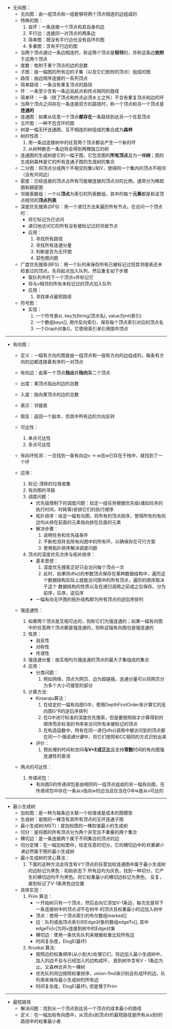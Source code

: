 - 无向图：
    - 无向图：由一组顶点和一组能够将两个顶点相连的边组成的
    - 特殊的图：
        1. 自环：一条连接一个顶点和其自身的边
        2. 平行边：连接同一对顶点的两条边
        3. 简单图：既没有平行边也没有自环的图
        4. 多重图：含有平行边的图
    - 当两个顶点通过一条边相连时，称这两个顶点是**相邻**的，并称这条边**依附**于这两个顶点
    - 度数：依附于某个顶点的边的总数
    - 子图：由一幅图的所有边的子集（以及它们依附的顶点）组成的图
    - 路径：由边顺序连接的一系列顶点
    - 简单路径：一条没有重复顶点的路径
    - 环：一条至少含有一条边且起点和终点相同的路径
    - 简单环：一条（除了顶点和终点必须乡土之外）不含有重复顶点和边的环
    - 当两个顶点之间存在一条连接双方的路径时，称一个顶点和另一个顶点是**连通的**
    - 连通图：如果从任意一个顶点**都存在**一条路径到达另一个任意顶点
    - 无环图：一种不包含环的图
    - 树是一幅无环连通图，互不相连的树组成的集合成为**森林**
    - 树的性质：
        1. 用一条边连接树中的任意两个顶点都会产生一个新的环
        2. 从树种删去一条边将会得到两棵独立的树
    - 连通图的生成树是它的一幅子图，它包含图的**所有顶点**且为一棵**树**；图的生成树森林是它的所有连通子图的生成树的集合
    - 二分图：将顶点分成两个不相交的集U和V，使得同一个集内的顶点不相邻（没有共同边）
    - 密度：已经连接的顶点占所有可能被连接的顶点对的比例。通常分为稀疏图和稠密图
    - 邻接表数组：一个以**顶点**为索引的列表数组，其中的每个**元素**都是和该顶点相邻的**顶点列表**
    - 深度优先搜索(DFS)：用一个递归方法来遍历所有节点。在访问一个顶点时：
        - 将它标记为已访问
        - 递归地访问它的所有没有被标记过的邻居节点
        - 应用：
            1. 寻找所有路径
            2. 寻找所有连通分量
            3. 判断是否为无环图
            4. 双色图问题
    - 广度优先搜索(BFS)：用一个队列来保存所有已被标记过但其邻接表还未检查过的顶点。先将起点加入队列，然后重复如下步骤
        - 取队列中的下一个顶点v并标记它
        - 将与v相邻的所有未标记过的顶点加入队列
        - 应用：
            1. 寻找单点最短路径
    - 符号图：
        - 实现：
            1. 一个符号表st, key为String(顶点名), value为int(索引)
            2. 一个数组keys[], 用作反向索引，保存每个顶点索引对应的顶点名
            3. 一个Graph对象G，它使用索引来引用图中顶点
---
- 有向图：
    - 定义：一幅有方向的图是由一组顶点和一组有方向的边组成的，每条有方向的边都连接着有序的一对顶点
    - 有向边：由第一个顶点**指出**并**指向**第二个顶点
    - 出度：某顶点指出的边的总数
    - 入度：指向某顶点的边的总数
    - 表示：邻接表
    - 取反：返回一个副本，但其中所有边的方向反转
    - 可达性：
        1. 单点可达性
        2. 多点可达性
    - 有向环检测：一旦找到一条有向边v -> w且w已存在于栈中，就找到了一个环
    - 应用：
        1. 标记-清除的垃圾收集
        2. 有向图的寻路
        3. 调度问题：
            - 优先级限制下的调度问题：给定一组任务根据优先级(诸如任务的执行时间，时耗等)安排它们的执行顺序
            - 拓扑排序：给定一幅有向图，将所有的顶点排序，使得所有的有向边均从排在前面的元素指向排在后面的元素
            - 解决步骤：
                1. 说明任务和优先级条件
                2. 不断检测并去除有向图中的所有环，以确保存在可行方案
                3. 使用拓扑排序解决调度问题
        4. 顶点的深度优先次序与拓补排序：
            - 基本思想：
                1. 深度优先搜索正好只会访问每个顶点一次
                2. 此时，如果将dfs()的参数顶点保存在某种数据结构中，遍历这个数据结构实际上就能访问图中的所有顶点，遍历的顺序取决于这个
                数据结构的性质以及在递归调用之前或之后保存。分为前序，后序，逆后序
            - 一幅有向无环图的拓扑结构即为所有顶点的逆后序排列
    - 强连通性：
        1. 如果两个顶点是互相可达的，则称它们为强连通的；如果一幅有向图中的任意两个顶点都是强连通的，则称这幅有向图也是强连通的
        2. 性质：
            - 自反性
            - 对称性
            - 传递性
        3. 强连通分量：由互相均为强连通的顶点的最大子集组成的集合
        4. 应用：
            - 分类问题：
                1. 例如网络，顶点为网页、边为超链接。连通分量可以将网页分为多个大小可接受的部分
        5. 计算方法:
            - Kosaraju算法：
                1. 在给定的一幅有向图G中，使用DepthFirstOrder来计算它的反向图G^R的逆后序排列
                2. 在G中进行标准的深度优先搜索，但是要按照刚才计算得到的顺序而非标准的书序来访问所有未被标记的顶点
                3. 在构造函数中，所有在同一递归dfs()调用中被访问到的顶点都在同一个*强连通分量*中，将它们按照和CC相同的方式识别出来
            - 评价：
                1. 预处理的时间和空间**与V+E成正比**且支持**常数**时间的有向图强连通性的查询
                
    - 两点的可达性：
        1. 传递闭包：
            - 有向图G的传递闭包是由相同的一组顶点组成的另一幅有向图，在传递闭包中存在一条从v指向w的边当且仅当在G中w是从v可达的
            
---
- 最小生成树
    - 加权图：是一种为每条边关联一个权值或是成本的图模型
    - 生成树：是图的一棵含有其所有顶点的无环连通子图
    - 最小生成树(MST)：是加权图的一棵权值最小的生成树
    - 切分：是将图的所有顶点分为两个非空且不重叠的两个集合
    - 横切边：是一条连接两个属于不同集合的顶点的边
    - 切分定理：在一幅加权图中，给定任意的切分，它的横切边中的*权重最小者*必然属于图的最小生成树
    - 最小生成树的贪心算法：
        1. 下面的这种方法会将含有V个顶点的任意加权连通图中属于最小生成树的边标记为黑色：初始状态下
            所有边均为灰色，找到一种切分，它产生的横切边均不为黑色。将它权重最小的横切边标记为黑色。
            反复，直到标记了V-1条黑色边位置
    - 具体实现：
        1. Prim 算法：
            - 一开始树只有一个顶点，然后会向它添加V-1条边，每次总是将下一条连接树中的顶点*且*不在树中
              的顶点且权重最小的边加入树中
            - 顶点：使用一个顶点索引的布尔数组marked[]
            - 边：队列或由顶点索引的Edge对象的数组edgeTo[], 其中edgeTo[v]为将v连接到树中的Edge对象
            - 横切边：使用一条优先队列来根据权重比较所有边
            - 时间复杂度，ElogE(最坏)
        2. Kruskal 算法:
            - 按照边的权重顺序(从小到大)处理它们，将边加入最小生成树中，加入的边不会与已经加入的边构成环，
              直到树中含有V - 1条边为止。又森林合并为一棵树
            - 优先队列将边按照权重排序，union-find来识别会形成环的边，队列用来保存最小生成树的所有边
            - 时间复杂度，ElogE(最坏), 但是慢于Prim

---
- 最短路径
    - 解决问题：找到从一个顶点到达另一个顶点的成本最小的路径
    - 定义：在一幅加权有向图中，从顶点s到顶点t的最短路径是所有从s到t的路径中的权重最小者